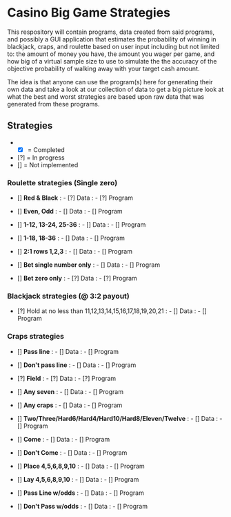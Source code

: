# Casino Big Game Strategies

This respository will contain programs, data created from said programs, and possibly a GUI application that estimates the probability of winning in blackjack, craps, and roulette based on user input including but not limited to: the amount of money you have, the amount you wager per game, and how big of a virtual sample size to use to simulate the the accuracy of the objective probability of walking away with your target cash amount.

The idea is that anyone can use the program(s) here for generating their own data and take a look at our collection of data to get a big picture look at what the best and worst strategies are based upon raw data that was generated from these programs.

## Strategies
- - [x] = Completed
- [?] = In progress
- [] = Not implemented

### Roulette strategies (Single zero)
- [] **Red & Black**
: - [?] Data
: - [?] Program
 
- [] **Even, Odd**
: - [] Data
: - [] Program

- [] **1-12, 13-24, 25-36**
: - [] Data
: - [] Program

- [] **1-18, 18-36**
: - [] Data
: - [] Program

- [] **2:1 rows 1,2,3**
: - [] Data
: - [] Program

- [] **Bet single number only** 
: - [] Data
: - [] Program

- [] **Bet zero only**
: - [?] Data
: - [?] Program

### Blackjack strategies (@ 3:2 payout)
- [?] Hold at no less than 11,12,13,14,15,16,17,18,19,20,21
: - [] Data
: - [] Program

### Craps strategies
- [] **Pass line**
: - [] Data
: - [] Program

- [] **Don't pass line**
: - [] Data
: - [] Program

- [?] **Field**
: - [?] Data
: - [?] Program

- [] **Any seven**
: - [] Data
: - [] Program

- [] **Any craps**
: - [] Data
: - [] Program

- [] **Two/Three/Hard6/Hard4/Hard10/Hard8/Eleven/Twelve**
: - [] Data
: - [] Program

- [] **Come**
: - [] Data
: - [] Program

- [] **Don't Come**
: - [] Data
: - [] Program

- [] **Place 4,5,6,8,9,10**
: - [] Data
: - [] Program

- [] **Lay 4,5,6,8,9,10**
: - [] Data
: - [] Program

- [] **Pass Line w/odds**
: - [] Data
: - [] Program

- [] **Don't Pass w/odds**
: - [] Data
: - [] Program
